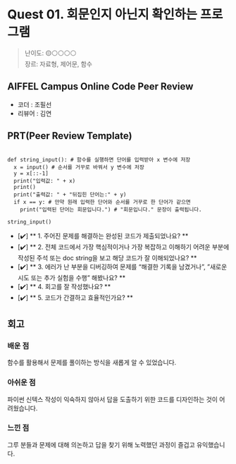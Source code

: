 # Quest 01. 회문인지 아닌지 확인하는 프로그램

>난이도: 🟡⚪⚪⚪⚪  
>장르: 자료형, 제어문, 함수  

## AIFFEL Campus Online Code Peer Review

- 코더 : 조필선
- 리뷰어 : 김연

## PRT(Peer Review Template)

```

def string_input(): # 함수를 실행하면 단어를 입력받아 x 변수에 저장
  x = input() # 순서를 거꾸로 바꿔서 y 변수에 저장
  y = x[::-1]
  print("입력값: " + x)
  print()
  print("출력값: " + "뒤집힌 단어는:" + y)
  if x == y: # 만약 원래 입력한 단어와 순서를 거꾸로 한 단어가 같으면
    print("입력된 단어는 회문입니다.") # "회문입니다." 문장이 출력됩니다.

string_input()

````

- [✔️]  ** 1. 주어진 문제를 해결하는 완성된 코드가 제출되었나요? **      
- [✔️]  ** 2. 전체 코드에서 가장 핵심적이거나 가장 복잡하고 이해하기 어려운 부분에 작성된 주석 또는 doc string을 보고 해당 코드가 잘 이해되었나요? **  
- [✔️]  ** 3. 에러가 난 부분을 디버깅하여 문제를 “해결한 기록을 남겼거나”, ”새로운 시도 또는 추가 실험을 수행” 해봤나요? **  
- [✔️]  ** 4. 회고를 잘 작성했나요? **  
- [✔️]  ** 5. 코드가 간결하고 효율적인가요? **  


## 회고

### 배운 점

함수를 활용해서 문제를 풀이하는 방식을 새롭게 알 수 있었습니다.

### 아쉬운 점

파이썬 신텍스 작성이 익숙하지 않아서 답을 도출하기 위한 코드를 디자인하는 것이 어려웠습니다.

### 느낀 점

그루 분들과 문제에 대해 의논하고 답을 찾기 위해 노력했던 과정이 즐겁고 유익했습니다.

